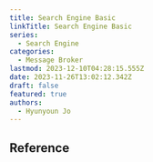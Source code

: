 ```yaml
---
title: Search Engine Basic
linkTitle: Search Engine Basic
series:
  - Search Engine
categories:
  - Message Broker
lastmod: 2023-12-10T04:28:15.555Z
date: 2023-11-26T13:02:12.342Z
draft: false
featured: true
authors:
  - Hyunyoun Jo
---
```


## Reference

